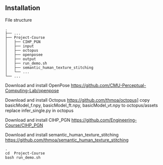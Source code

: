 ##  Installation
File structure

    .
    ├── ...
    ├── Project-Course 
    │   ├── CIHP_PGN
    │   ├── input 
    │   ├── octopus
    │   ├── openposee
    │   ├── output 
    │   ├── run_demo.sh
    │   ├── semantic_human_texture_stitching
    │   └── ...
    └── ...



Download and install OpenPose https://github.com/CMU-Perceptual-Computing-Lab/openpose

Download and install Octopus https://github.com/thmoa/octopus]
copy basicModel_f.npy, basicModel_ft.npy, basicModel_vt.npy to octopus/assets
replace infer_single.py in octopus

Download and install CIHP_PGN https://github.com/Engineering-Course/CIHP_PGN

Download and install semantic_human_texture_stitching https://github.com/thmoa/semantic_human_texture_stitching


    .
    cd  Project-Course
    bash run_demo.sh
   
